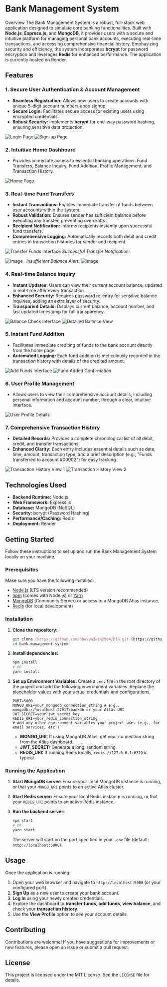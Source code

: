 # Bank Management System
Overview
The Bank Management System is a robust, full-stack web application designed to simulate core banking functionalities. Built with **Node.js**, **Express.js**, and **MongoDB**, it provides users with a secure and intuitive platform for managing personal bank accounts, executing real-time transactions, and accessing comprehensive financial history. Emphasizing security and efficiency, the system incorporates **bcrypt** for password encryption and leverages **Redis** for enhanced performance. The application is currently hosted on Render.

## Features

### 1. Secure User Authentication & Account Management
* **Seamless Registration:** Allows new users to create accounts with unique 5-digit account numbers upon signup.
* **Secure Login:** Facilitates secure access for existing users using encrypted credentials.
* **Robust Security:** Implements **bcrypt** for one-way password hashing, ensuring sensitive data protection.

![Login Page](https://github.com/user-attachments/assets/856eabcb-c9e9-41ff-a0f6-02f659e468ef)
![Sign-up Page](https://github.com/user-attachments/assets/9a5b552b-13fa-4970-8e3f-cd0e70b1e5c3)

### 2. Intuitive Home Dashboard
* Provides immediate access to essential banking operations: Fund Transfers, Balance Inquiry, Fund Addition, Profile Management, and Transaction History.

![Home Page](https://github.com/user-attachments/assets/8d30c945-11a4-4927-b0b6-6dc967b0a43e)

### 3. Real-time Fund Transfers
* **Instant Transactions:** Enables immediate transfer of funds between user accounts within the system.
* **Robust Validation:** Ensures sender has sufficient balance before executing any transfer, preventing overdrafts.
* **Recipient Notification:** Informs recipients instantly upon successful fund transfers.
* **Comprehensive Logging:** Automatically records both debit and credit entries in transaction histories for sender and recipient.

![Transfer Funds Interface](https://github.com/user-attachments/assets/ad544c68-e70c-47c4-8e35-58c1e1c5a8d8)
*Successful Transfer Notification:*

![image](https://github.com/user-attachments/assets/317bdda4-5284-4baf-9cd8-209ec37442b0)
 
*Insufficient Balance Alert:*
![image](https://github.com/user-attachments/assets/c96fa333-1908-46a2-8fda-de389358ebc5)




### 4. Real-time Balance Inquiry
* **Instant Updates:** Users can view their current account balance, updated in real-time after every transaction.
* **Enhanced Security:** Requires password re-entry for sensitive balance inquiries, adding an extra layer of security.
* **Transparent Details:** Displays current balance, account number, and last updated timestamp for full transparency.

![Balance Check Interface](https://github.com/user-attachments/assets/33f88e96-f892-4ab4-89b8-651121332630)
![Detailed Balance View](https://github.com/user-attachments/assets/a6fa13ac-fe5e-48f6-99e4-8635fda52ae6)

### 5. Instant Fund Addition
* Facilitates immediate crediting of funds to the bank account directly from the home page.
* **Automated Logging:** Each fund addition is meticulously recorded in the transaction history with details of the credited amount.

![Add Funds Interface](https://github.com/user-attachments/assets/69a05f8f-28de-4a08-a243-770df84fd890)
![Fund Added Confirmation](https://github.com/user-attachments/assets/2300a432-ee8f-41ba-90e0-f4afd91b3406)

### 6. User Profile Management
* Allows users to view their comprehensive account details, including personal information and account number, through a clear, intuitive interface.

![User Profile Details](https://github.com/user-attachments/assets/1e1772c1-0453-4838-a846-63e6ddb94b32)

### 7. Comprehensive Transaction History
* **Detailed Records:** Provides a complete chronological list of all debit, credit, and transfer transactions.
* **Enhanced Clarity:** Each entry includes essential details such as date, time, amount, transaction type, and a brief description (e.g., "Funds transferred to account #00002") for easy tracking.

![Transaction History View 1](https://github.com/user-attachments/assets/aa6cae33-0347-4ca7-8099-a676b8f115f3)
![Transaction History View 2](https://github.com/user-attachments/assets/75742128-05bb-4940-b02c-a256b93266f5)

## Technologies Used
* **Backend Runtime:** Node.js
* **Web Framework:** Express.js
* **Database:** MongoDB (NoSQL)
* **Security:** bcrypt (Password Hashing)
* **Performance/Caching:** Redis
* **Deployment:** Render

## Getting Started

Follow these instructions to set up and run the Bank Management System locally on your machine.

### Prerequisites

Make sure you have the following installed:
* [Node.js](https://nodejs.org/en/download/) (LTS version recommended)
* [npm](https://docs.npmjs.com/downloading-and-installing-node-js-and-npm) (comes with Node.js) or [Yarn](https://yarnpkg.com/getting-started/install)
* [MongoDB](https://www.mongodb.com/try/download/community) (Community Server) or access to a MongoDB Atlas instance.
* [Redis](https://redis.io/download/) (for local development)

### Installation

1.  **Clone the repository:**
    ```bash
    git clone [https://github.com/BhavyaJain2004/BIB.git](https://github.com/BhavyaJain2004/BIB.git) 
    cd bank-management-system
    ```

2.  **Install dependencies:**
    ```bash
    npm install
    # OR
    yarn install
    ```

3.  **Set up Environment Variables:**
    Create a `.env` file in the root directory of the project and add the following environment variables. Replace the placeholder values with your actual credentials and configurations.

    ```dotenv
    PORT=5000
    MONGO_URI=your_mongodb_connection_string # e.g., mongodb://localhost:27017/bankdb or your Atlas URI
    JWT_SECRET=your_jwt_secret_key
    REDIS_URI=your_redis_connection_string
    # Add any other environment variables your project uses (e.g., for email services, etc.)
    ```
    * **MONGO_URI:** If using MongoDB Atlas, get your connection string from the Atlas dashboard.
    * **JWT_SECRET:** Generate a long, random string.
    * **REDIS_URI:** If running Redis locally, `redis://127.0.0.1:6379` is typical.

### Running the Application

1.  **Start MongoDB server:**
    Ensure your local MongoDB instance is running, or that your `MONGO_URI` points to an active Atlas cluster.

2.  **Start Redis server:**
    Ensure your local Redis instance is running, or that your `REDIS_URI` points to an active Redis instance.

3.  **Run the backend server:**
    ```bash
    npm start
    # OR
    yarn start
    ```
    The server will start on the port specified in your `.env` file (default: `http://localhost:5000`).

## Usage

Once the application is running:
1.  Open your web browser and navigate to `http://localhost:5000` (or your configured port).
2.  **Sign Up** as a new user to create your bank account.
3.  **Log In** using your newly created credentials.
4.  Explore the dashboard to **transfer funds**, **add funds**, **view balance**, and check your **transaction history**.
5.  Use the **View Profile** option to see your account details.

## Contributing

Contributions are welcome! If you have suggestions for improvements or new features, please open an issue or submit a pull request.

## License

This project is licensed under the MIT License. See the `LICENSE` file for details.
